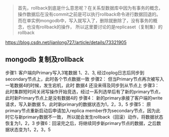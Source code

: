> 首先，rollback到底是什么意思呢？在关系型数据库中因为有事务的概念，
操作数据后在没有commit之前是可以执行rollback命令进行数据回退的。
而在单实例mongodb中，写入就写入了，删除就删除了，没有事务的概念，也没有rollback的操作，
所以这里要讨论的是replicaset（复制集）的rollback

https://blog.csdn.net/jianlong727/article/details/73321905

## mongodb 复制及rollback
步骤1: 客户端向Primary写入3笔数据 1、2、3, 经过oplog日志后同步到secondary节点上，此时各个节点数据一致
步骤2： 但当Primary节点再次被写入一笔数据4的时候，发生宕机，此时 数据4 还没来得及同步到从节点上
步骤3： 此时集群短时间关闭写操作开始竞选，经过一系列选举后有了新的primary节点，此时新Primary节点上是没有数据4的
步骤4： 新的primary承接了客户端的write请求，写入新数据 5，此时新primary的数据状态为1，2，3，5
步骤5： 原primary节点重新启动后申请加入replica member作为secondary节点，因为此时它与新primary数据不一致，
          所以就会发生rollback（回滚）动作，将数据状态恢复为1，2，3
步骤6：回滚完之后，将继续同步新primary节点的数据，之后数据状态变为1，2，3，5